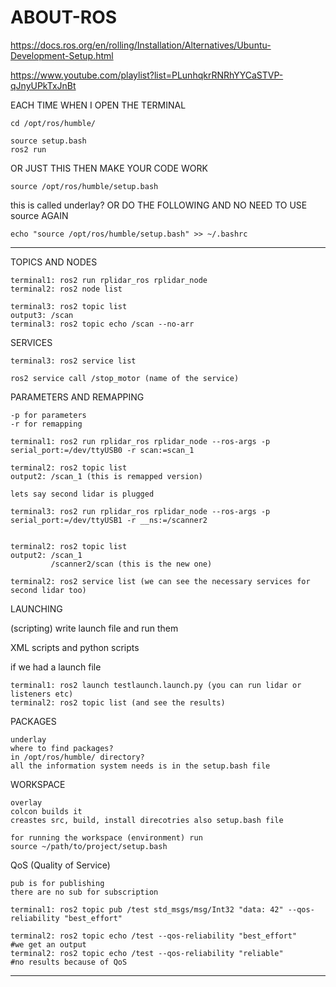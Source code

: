 # ABOUT-ROS



https://docs.ros.org/en/rolling/Installation/Alternatives/Ubuntu-Development-Setup.html

https://www.youtube.com/playlist?list=PLunhqkrRNRhYYCaSTVP-qJnyUPkTxJnBt


EACH TIME WHEN I OPEN THE TERMINAL

```
cd /opt/ros/humble/

source setup.bash 
ros2 run
```

OR JUST THIS THEN MAKE YOUR CODE WORK
```
source /opt/ros/humble/setup.bash 
```

this is called underlay?
OR DO THE FOLLOWING AND NO NEED TO USE source AGAIN
```
echo "source /opt/ros/humble/setup.bash" >> ~/.bashrc 
```
----------------------------------------------------
TOPICS AND NODES

```
terminal1: ros2 run rplidar_ros rplidar_node
terminal2: ros2 node list

terminal3: ros2 topic list
output3: /scan
terminal3: ros2 topic echo /scan --no-arr
```
SERVICES

```
terminal3: ros2 service list

ros2 service call /stop_motor (name of the service)
```
PARAMETERS AND REMAPPING
```
-p for parameters
-r for remapping
```
```
terminal1: ros2 run rplidar_ros rplidar_node --ros-args -p serial_port:=/dev/ttyUSB0 -r scan:=scan_1

terminal2: ros2 topic list
output2: /scan_1 (this is remapped version)

lets say second lidar is plugged

terminal3: ros2 run rplidar_ros rplidar_node --ros-args -p serial_port:=/dev/ttyUSB1 -r __ns:=/scanner2


terminal2: ros2 topic list
output2: /scan_1
         /scanner2/scan (this is the new one)

terminal2: ros2 service list (we can see the necessary services for second lidar too)
```
LAUNCHING

(scripting) write launch file and run them

XML scripts and python scripts

if we had a launch file
```
terminal1: ros2 launch testlaunch.launch.py (you can run lidar or listeners etc)
terminal2: ros2 topic list (and see the results)
```
PACKAGES
```
underlay
where to find packages?
in /opt/ros/humble/ directory?
all the information system needs is in the setup.bash file
```

WORKSPACE
```
overlay
colcon builds it
creastes src, build, install direcotries also setup.bash file

for running the workspace (environment) run
source ~/path/to/project/setup.bash
```
QoS (Quality of Service)
```
pub is for publishing
there are no sub for subscription

terminal1: ros2 topic pub /test std_msgs/msg/Int32 "data: 42" --qos-reliability "best_effort"

terminal2: ros2 topic echo /test --qos-reliability "best_effort"
#we get an output
terminal2: ros2 topic echo /test --qos-reliability "reliable"
#no results because of QoS
```
---------------------------------------------------------





























